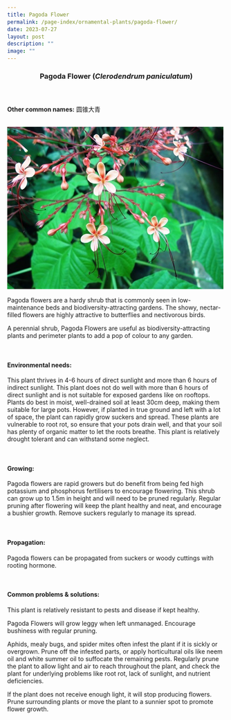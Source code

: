 ```yaml
---
title: Pagoda Flower
permalink: /page-index/ornamental-plants/pagoda-flower/
date: 2023-07-27
layout: post
description: ""
image: ""
---
```

<header> 
	<h3>Pagoda Flower (<em>Clerodendrum paniculatum</em>)</h3> 
</header> 
 
<section> 
	<p><strong>Other common names:</strong> 圆锥大青</p> 
	<br> 
</section> 
 
<section>
	<img title="Photo by Flora and Fauna Web." src="/images/Plants/pagodaflower_ffw.jfif">
	<p>Pagoda flowers are a hardy shrub that is commonly seen in low-maintenance beds and biodiversity-attracting gardens. The showy, nectar-filled flowers are highly attractive to butterflies and nectivorous birds.</p>
	<p>A perennial shrub, Pagoda Flowers are useful as biodiversity-attracting plants and perimeter plants to add a pop of colour to any garden.</p><p>
	 <br> 
</p></section> 
 
<section> 
  <h4>Environmental needs:</h4> 
    <p>This plant thrives in 4-6 hours of direct sunlight and more than 6 hours of indirect sunlight. This plant does not do well with more than 6 hours of direct sunlight and is not suitable for exposed gardens like on rooftops.  Plants do best in moist, well-drained soil at least 30cm deep, making them suitable for large pots. However, if planted in true ground and left with a lot of space, the plant can rapidly grow suckers and spread. These plants are vulnerable to root rot, so ensure that your pots drain well, and that your soil has plenty of organic matter to let the roots breathe. This plant is relatively drought tolerant and can withstand some neglect.</p> 
	<br>
</section>

<section> 
  <h4>Growing:</h4> 
		<p>Pagoda flowers are rapid growers but do benefit from being fed high potassium and phosphorus fertilisers to encourage flowering. This shrub can grow up to 1.5m in height and will need to be pruned regularly. Regular pruning after flowering will keep the plant healthy and neat, and encourage a bushier growth. Remove suckers regularly to manage its spread.</p> 
	<br> 
</section> 

<section> 
  <h4>Propagation:</h4> 
		<p>Pagoda flowers can be propagated from suckers or woody cuttings with rooting hormone.</p> 
	<br> 
</section> 
 
<section> 
  <h4>Common problems &amp; solutions:</h4> 
		<p>This plant is relatively resistant to pests and disease if kept healthy.</p>
		<p>Pagoda Flowers will grow leggy when left unmanaged. Encourage bushiness with regular pruning.</p>
		<p>Aphids, mealy bugs, and spider mites often infest the plant if it is sickly or overgrown. Prune off the infested parts, or apply horticultural oils like neem oil and white summer oil to suffocate the remaining pests. Regularly prune the plant to allow light and air to reach throughout the plant, and check the plant for underlying problems like root rot, lack of sunlight, and nutrient deficiencies.</p>
		<p>If the plant does not receive enough light, it will stop producing flowers. Prune surrounding plants or move the plant to a sunnier spot to promote flower growth.</p>
	<br> 
</section>